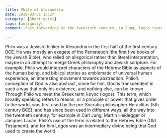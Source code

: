 ```yaml
---
title: Philo of Alexandria
date: 2019-03-31 15:27
category: [Short notes]
tags: [antiquity]
comment: Fast-forwarding to the twentieth century, in Jung, logos represents reason, or the conscious activity of the mind, as opposed to the unconscious, as if the demarcation between the unconscious and the conscious was the presence or absence of a clearly articulated language, as if consciousness could be equated with language/logos. Humans can’t be separated from language, language is fundamental to us in a deep sense, we are becoming humans only when we start to formulate thoughts into language. We become our own demiurges through logos. 

---
```

Philo was a Jewish thinker in Alexandria in the first half of the first century BCE. He was mostly an exegete of the Pentateuch (the first five books of the Jewish Bible), who relied on allegorical rather than literal interpretation, maybe in an attempt to merge Greek philosophy and Jewish scripture. For example, Philo would interpret characters of the Hebrew Bible as aspects of the human being, and biblical stories as emblematic of universal human experience, an interesting movement towards abstraction. Philo’s conception of God is also abstract, since for him, God is transcendent in such a way that only his existence, and nothing else, can be known. Through Philo we meet the Greek term λόγος (logos). This term, which broadly speaking refers to reason, or a principle or power that gives order to the world, was first used by the pre-Socratic philosopher Heraclitus (5th century BCE), and has since been used in different ways, all the way into the twentieth century, for example in Carl Jung, Martin Heidegger or Jacques Lacan. Philo’s use of the term is related to the Hebrew Bible (Old Testament), and for him Logos was an intermediary divine being that God used to create the world. 



